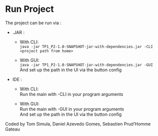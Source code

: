 # Run Project
The project can be run via :  

 * .JAR :
   * With CLI:  
    `java -jar TP1_P2-1.0-SNAPSHOT-jar-with-dependencies.jar -CLI <project path from home>`

   * With GUI:  
    `java -jar TP1_P2-1.0-SNAPSHOT-jar-with-dependencies.jar -GUI`  
    And set up the path in the UI via the button config  

 * IDE :
   * With CLI:  
    Run the main with -CLI <project path from home> in your program arguments

   * With GUI:  
    Run the main with -GUI in your program arguments  
    And set up the path in the UI via the button config  

Coded by Tom Simula, Daniel Azevedo Gomes, Sebastien Prud’Homme Gateau
